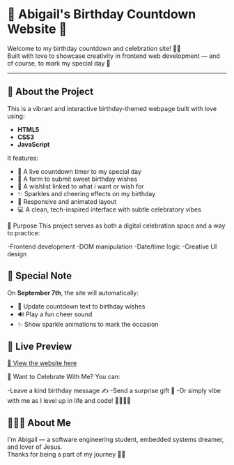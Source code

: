 # 🎉 Abigail's Birthday Countdown Website 🎂

Welcome to my birthday countdown and celebration site! 🧁✨  
Built with love to showcase creativity in frontend web development — and of course, to mark my special day 🎉

---

## 🌟 About the Project

This is a vibrant and interactive birthday-themed webpage built with love using:
- **HTML5**
- **CSS3**
- **JavaScript**

It features:
- 🎈 A live countdown timer to my special day  
- 🎁 A form to submit sweet birthday wishes  
- 🧁 A wishlist linked to what i want or wish for 
- ✨ Sparkles and cheering effects on my birthday  
- 🎉 Responsive and animated layout  
- 💻 A clean, tech-inspired interface with subtle celebratory vibes  

🎯 Purpose
This project serves as both a digital celebration space and a way to practice:

-Frontend development
-DOM manipulation
-Date/time logic
-Creative UI design

## 📅 Special Note

On **September 7th**, the site will automatically:

- 🎉 Update countdown text to birthday wishes  
- 🔊 Play a fun cheer sound  
- ✨ Show sparkle animations to mark the occasion

## 📍 Live Preview

[🔗 View the website here](https://abbie2005.github.io/My-Birthday-Countdown/) 

💌 Want to Celebrate With Me?
You can:

-Leave a kind birthday message ✍️
-Send a surprise gift 🎁
-Or simply vibe with me as I level up in life and code! 🧁👩🏽‍💻

## 🙋🏽‍♀️ About Me

I'm Abigail — a software engineering student, embedded systems dreamer, and lover of Jesus.  
Thanks for being a part of my journey 🫶🏽